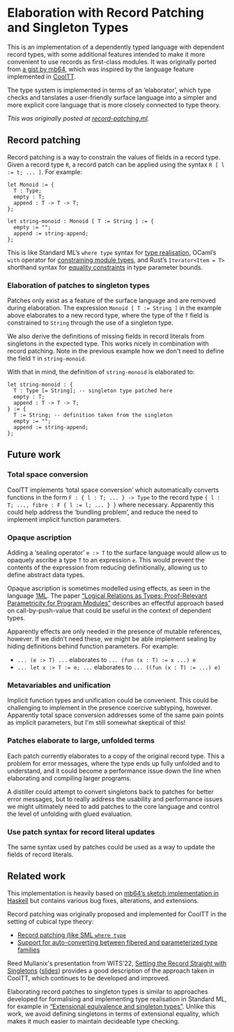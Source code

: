 # Elaboration with Record Patching and Singleton Types

This is an implementation of a dependently typed language with dependent
record types, with some additional features intended to make it more
convenient to use records as first-class modules. It was originally ported
from [a gist by mb64](https://gist.github.com/mb64/04315edd1a8b1b2c2e5bd38071ff66b5),
which was inspired by the language feature implemented in [CoolTT](https://github.com/RedPRL/cooltt).

The type system is implemented in terms of an ‘elaborator’, which type
checks and tanslates a user-friendly surface language into a simpler and
more explicit core language that is more closely connected to type theory.

*This was originally posted at
[record-patching.ml](https://gist.github.com/brendanzab/3b27daf123209619e7abad5335ec4480).*

## Record patching

Record patching is a way to constrain the values of fields in a record type.
Given a record type `R`, a record patch can be applied using the syntax
`R [ l := t; ... ]`. For example:

```text
let Monoid := {
  T : Type;
  empty : T;
  append : T -> T -> T;
};

let string-monoid : Monoid [ T := String ] := {
  empty := "";
  append := string-append;
};
```

This is like Standard ML’s `where type` syntax for [type realisation](
https://smlfamily.github.io/sml97-defn.pdf#page=28), OCaml’s `with` operator for
[constraining module types](https://v2.ocaml.org/manual/modtypes.html#ss%3Amty-with),
and Rust’s `Iterator<Item = T>` shorthand syntax for [equality constraints](
https://rust-lang.github.io/rfcs/0195-associated-items.html#constraining-associated-types)
in type parameter bounds.

### Elaboration of patches to singleton types

Patches only exist as a feature of the surface language and are removed
during elaboration. The expression `Monoid [ T := String ]` in the example
above elaborates to a new record type, where the type of the `T` field is
constrained to `String` through the use of a singleton type.

We also derive the definitions of missing fields in record literals from
singletons in the expected type. This works nicely in combination with
record patching. Note in the previous example how we don't need to define
the field `T` in `string-monoid`.

With that in mind, the definition of `string-monoid` is elaborated to:

```text
let string-monoid : {
  T : Type [= String]; -- singleton type patched here
  empty : T;
  append : T -> T -> T;
} := {
  T := String; -- definition taken from the singleton
  empty := "";
  append := string-append;
};
```

## Future work

### Total space conversion

CoolTT implements ‘total space conversion’ which automatically converts
functions in the form `F : { l : T; ... } -> Type` to the record type
`{ l : T; ..., fibre : F { l := l; ... } }` where necessary. Apparently this
could help address the ‘bundling problem’, and reduce the need to implement
implicit function parameters.

### Opaque ascription

Adding a ‘sealing operator’ `e :> T` to the surface language would allow us to
opaquely ascribe a type `T` to an expression `e`. This would prevent the
contents of the expression from reducing definitionally, allowing us to define
abstract data types.

Opaque ascription is sometimes modelled using effects, as seen in the language
[1ML](https://people.mpi-sws.org/~rossberg/1ml/). The paper [“Logical Relations
as Types: Proof-Relevant Parametricity for Program Modules”](https://doi.org/10.1145/3474834)
describes an effectful approach based on call-by-push-value that could be useful
in the context of dependent types.

Apparently effects are only needed in the presence of mutable references,
however. If we didn’t need these, we might be able implement sealing by
hiding definitions behind function parameters. For example:

- `... (e :> T) ...` elaborates to `... (fun (x : T) := x ...) e`
- `... let x :> T := e; ...` elaborates to `... ((fun (x : T) := ...) e)`

### Metavariables and unification

Implicit function types and unification could be convenient. This could be
challenging to implement in the presence coercive subtyping, however.
Apparently total space conversion addresses some of the same pain points as
implicit parameters, but I'm still somewhat skeptical of this!

### Patches elaborate to large, unfolded terms

Each patch currently elaborates to a copy of the original record type. This
a problem for error messages, where the type ends up fully unfolded and to
understand, and it could become a performance issue down the line when
elaborating and compiling larger programs.

A distiller could attempt to convert singletons back to patches for better
error messages, but to really address the usability and performance issues
we might ultimately need to add patches to the core language and control the
level of unfolding with glued evaluation.

### Use patch syntax for record literal updates

The same syntax used by patches could be used as a way to update the fields
of record literals.

## Related work

This implementation is heavily based on [mb64’s sketch implementation in
Haskell](https://gist.github.com/mb64/04315edd1a8b1b2c2e5bd38071ff66b5) but
contains various bug fixes, alterations, and extensions.

Record patching was originally proposed and implemented for CoolTT in the
setting of cubical type theory:

- [Record patching (like SML `where type`](https://github.com/RedPRL/cooltt/issues/266)
- [Support for auto-converting between fibered and parameterized type families](https://github.com/RedPRL/cooltt/issues/267)

Reed Mullanix's presentation from WITS’22, [Setting the Record Straight with
Singletons](https://www.youtube.com/watch?v=1_ZJIYu2BRk) ([slides](https://cofree.coffee/~totbwf/slides/WITS-2022.pdf))
provides a good description of the approach taken in CoolTT, which continues to
be developed and improved.

Elaborating record patches to singleton types is similar to approaches
developed for formalising and implementing type realisation in Standard ML,
for example in [“Extensional equivalence and singleton types”](https://doi.org/10.1145/1183278.1183281).
Unlike this work, we avoid defining singletons in terms of extensional equality,
which makes it much easier to maintain decideable type checking.
